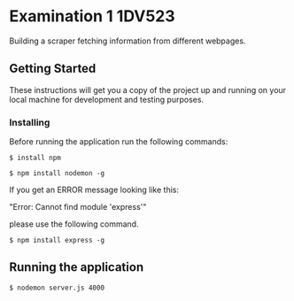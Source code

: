 # Examination 1 1DV523

Building a scraper fetching information from different webpages.

## Getting Started

These instructions will get you a copy of the project up and running on your local machine for development and testing purposes.

### Installing

Before running the application run the following commands:

```
$ install npm
```

```
$ npm install nodemon -g
```
If you get an ERROR message looking like this:

"Error: Cannot find module 'express'"

please use the following command.

```
$ npm install express -g
```

## Running the application

```
$ nodemon server.js 4000
```

